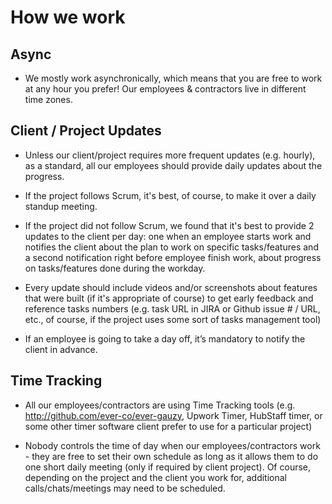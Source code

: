 # How we work

## Async

* We mostly work asynchronically, which means that you are free to work at any hour you prefer! Our employees & contractors live in different time zones.

## Client / Project Updates

* Unless our client/project requires more frequent updates (e.g. hourly), as a standard, all our employees should provide daily updates about the progress.

* If the project follows Scrum, it's best, of course, to make it over a daily standup meeting.

* If the project did not follow Scrum, we found that it's best to provide 2 updates to the client per day: one when an employee starts work and notifies the client about the plan to work on specific tasks/features and a second notification right before employee finish work, about progress on tasks/features done during the workday.

* Every update should include videos and/or screenshots about features that were built (if it's appropriate of course) to get early feedback and reference tasks numbers (e.g. task URL in JIRA or Github issue # / URL, etc., of course, if the project uses some sort of tasks management tool)

* If an employee is going to take a day off, it’s mandatory to notify the client in advance.

## Time Tracking 

* All our employees/contractors are using Time Tracking tools (e.g. http://github.com/ever-co/ever-gauzy, Upwork Timer, HubStaff timer, or some other timer software client prefer to use for a particular project)
  
* Nobody controls the time of day when our employees/contractors work - they are free to set their own schedule as long as it allows them to do one short daily meeting (only if required by client project). Of course, depending on the project and the client you work for, additional calls/chats/meetings may need to be scheduled.
